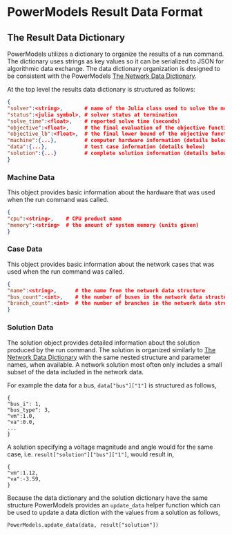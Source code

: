 # PowerModels Result Data Format

## The Result Data Dictionary

PowerModels utilizes a dictionary to organize the results of a run command. The dictionary uses strings as key values so it can be serialized to JSON for algorithmic data exchange.
The data dictionary organization is designed to be consistent with the PowerModels [The Network Data Dictionary](@ref).

At the top level the results data dictionary is structured as follows:

```json
{
"solver":<string>,       # name of the Julia class used to solve the model
"status":<julia symbol>, # solver status at termination
"solve_time":<float>,    # reported solve time (seconds)
"objective":<float>,     # the final evaluation of the objective function
"objective_lb":<float>,  # the final lower bound of the objective function (if available)
"machine":{...},         # computer hardware information (details below)
"data":{...},            # test case information (details below)
"solution":{...}         # complete solution information (details below)
}
```

### Machine Data

This object provides basic information about the hardware that was
used when the run command was called.

```json
{
"cpu":<string>,    # CPU product name
"memory":<string>  # the amount of system memory (units given)
}
```

### Case Data

This object provides basic information about the network cases that was
used when the run command was called.

```json
{
"name":<string>,      # the name from the network data structure
"bus_count":<int>,    # the number of buses in the network data structure
"branch_count":<int>  # the number of branches in the network data structure
}
```

### Solution Data

The solution object provides detailed information about the solution
produced by the run command.  The solution is organized similarly to
[The Network Data Dictionary](@ref) with the same nested structure and
parameter names, when available.  A network solution most often only includes
a small subset of the data included in the network data.

For example the data for a bus, `data["bus"]["1"]` is structured as follows,

```
{
"bus_i": 1,
"bus_type": 3,
"vm":1.0,
"va":0.0,
...
}
```

A solution specifying a voltage magnitude and angle would for the same case, i.e. `result["solution"]["bus"]["1"]`, would result in,

```
{
"vm":1.12,
"va":-3.59,
}
```

Because the data dictionary and the solution dictionary have the same structure
PowerModels provides an `update_data` helper function which can be used to
update a data diction with the values from a solution as follows,

```
PowerModels.update_data(data, result["solution"])
```

